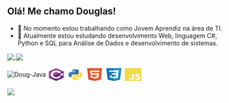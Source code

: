 ## Olá! Me chamo Douglas!

- 🔭 No momento estou trabalhando como Jovem Aprendiz na área de TI.
- 🌱 Atualmente estou estudando desenvolvimento Web, linguagem C#, Python e SQL para Análise de Dados e desenvolvimento de sistemas.

<a href="https://github.com/DougPGaldino/DougPGaldino/edit/main/README.md">
  <img height= 185 align="center" src="https://github-readme-stats.vercel.app/api?username=DougPGaldino&show_icons=true&theme=merko&locale=pt-br" />
</a>
<a href="https://github.com/DougPGaldino/DougPGaldino/edit/main/README.md">
  <img height= 185 align="center" src="https://github-readme-stats.vercel.app/api/top-langs?username=DougPGaldino&layout=compact&langs_count=8&card_width=320&locale=pt-br&theme=merko" />
</a>

<div style="display: inline_block"><br>
  <img align="center" alt="Doug-Java" height="30" width="40" src="https://cdn.jsdelivr.net/gh/devicons/devicon@latest/icons/java/java-original.svg"/>
  <img align="center" alt="Doug-Csharp" height="30" width="40" src="https://raw.githubusercontent.com/devicons/devicon/master/icons/csharp/csharp-original.svg">
  <img align="center" alt="Doug-Python" height="30" width="40" src="https://raw.githubusercontent.com/devicons/devicon/master/icons/python/python-original.svg">
  <img align="center" alt="Doug-HTML" height="30" width="40" src="https://raw.githubusercontent.com/devicons/devicon/master/icons/html5/html5-original.svg">
  <img align="center" alt="Doug-CSS" height="30" width="40" src="https://raw.githubusercontent.com/devicons/devicon/master/icons/css3/css3-original.svg">
  <img align="center" alt="Doug-Js" height="30" width="40" src="https://raw.githubusercontent.com/devicons/devicon/master/icons/javascript/javascript-plain.svg">
</div>

<br>

<div>
<a href="https://www.linkedin.com/in/douglas-galdino-3b511b214/" target="_blank"><img src="https://img.shields.io/badge/-LinkedIn-%230077B5?style=for-the-badge&logo=linkedin&logoColor=white" target="_blank"></a>  
</div>
            
          
